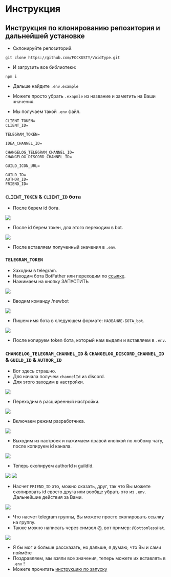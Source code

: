 # Инструкция
## Инструкция по клонированию репозитория и дальнейшей установке

- Склонируйте репозиторий.

```
git clone https://github.com/FOCKUSTY/VoidType.git
```

- И загрузить все библиотеки:

```
npm i
```

- Дальше найдите `.env.example`
- Можете просто убрать `.exapmle` из название и заметить на Ваши значения.

- Мы получаем такой `.env` файл.

```
CLIENT_TOKEN=
CLIENT_ID=

TELEGRAM_TOKEN=

IDEA_CHANNEL_ID=

CHANGELOG_TELEGRAM_CHANNEL_ID=
CHANGELOG_DISCORD_CHANNEL_ID=

GUILD_ICON_URL=

GUILD_ID=
AUTHOR_ID=
FRIEND_ID=
```

### `CLIENT_TOKEN` & `CLIENT_ID` бота

- После берем id бота.

<picture>
    <img src="../../pictures/app.png">
</picture>

- После id берем токен, для этого переходим в bot.

<picture>
    <img src="../../pictures/token.png">
</picture>

- После вставляем полученный значения в `.env`.

### `TELEGRAM_TOKEN`

- Заходим в telegram.
- Находим бота BotFather или переходим по [ссылке](https://t.me/BotFather).
- Нажимаем на кнопку ЗАПУСТИТЬ

<picture>
    <img src="../../pictures/bot-father-start.png">
</picture>

- Вводим команду /newbot

<picture>
    <img src="../../pictures/bot-father-newbot.png">
</picture>

- Пишем имя бота в следующем формате: `НАЗВАНИЕ-БОТА_bot`.

<picture>
    <img src="../../pictures/bot-father-newbot-name.png">
</picture>

- После копируем token бота, который нам выдали и вставляем в `.env`.

### `CHANGELOG_TELEGRAM_CHANNEL_ID` & `CHANGELOG_DISCORD_CHANNEL_ID` & `GUILD_ID` & `AUTHOR_ID`

- Вот здесь страшно.
- Для начала получем `channelId` из discord.
- Для этого заходим в настройки.

<picture>
    <img src="../../pictures/discord-settings.png">
</picture>

- Переходим в расширенный настройки.

<picture>
    <img src="../../pictures/discord-advanced-settings.png">
</picture>

- Включаем режим разработчика.

<picture>
    <img src="../../pictures/discord-develop-mode-settings.png">
</picture>

- Выходим из настроек и нажимаем правой кнопкой по любому чату, после копируем id канала.

<picture>
    <img src="../../pictures/discord-channel-id.png">
</picture>

- Теперь скопируем authorId и guildId.

<picture>
    <img src="../../pictures/discord-guild-id.png">
</picture>

<picture>
    <img src="../../pictures/discord-author-id.png">
</picture>

- Насчет `FRIEND_ID` это, можно сказать, друг, так что Вы можете скопировать id своего друга или вообще убрать это из `.env`. Дальнейшие действия за Вами.

<picture>
    <img src="../../pictures/discord-user-id.png">
</picture>

- Что насчет telegram группы, Вы можете просто скопировать ссылку на группу.
- Также можно написать через символ @, вот пример: `@BottomlessHat`.

<picture>
    <img src="../../pictures/telegram-group-id.png">
</picture>

- Я бы мог и больше рассказать, но дальше, я думаю, что Вы и сами поймёте
- Поздравляем, мы взяли все значения, теперь можете их вставлять в `.env` !
- Можете прочитать [инструкцию по запуску](../start/instruction.md)